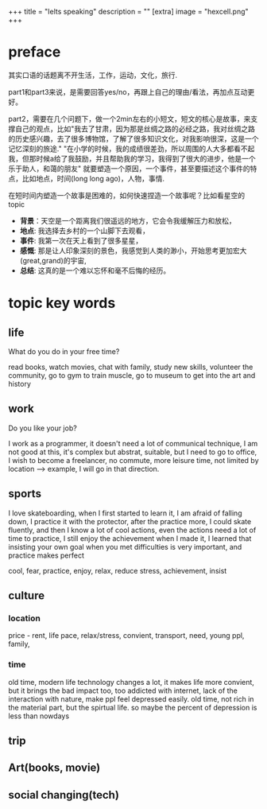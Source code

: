 +++
title = "Ielts speaking"
description = ""
[extra]
image = "hexcell.png"
+++

# preface

其实口语的话题离不开生活，工作，运动，文化，旅行.

part1和part3来说，是需要回答yes/no，再跟上自己的理由/看法，再加点互动更好。

part2，需要在几个问题下，做一个2min左右的小短文，短文的核心是故事，来支撑自己的观点，比如"我去了甘肃，因为那是丝绸之路的必经之路，我对丝绸之路的历史感兴趣，去了很多博物馆，了解了很多知识文化，对我影响很深，这是一个记忆深刻的旅途." "在小学的时候，我的成绩很差劲，所以周围的人大多都看不起我，但那时候a给了我鼓励，并且帮助我的学习，我得到了很大的进步，他是一个乐于助人，和蔼的朋友" 就要塑造一个原因，一个事件，甚至要描述这个事件的特点，比如地点，时间(long long ago)，人物，事情.

在短时间内塑造一个故事是困难的，如何快速捏造一个故事呢？比如看星空的topic
- **背景**：天空是一个距离我们很遥远的地方，它会令我缓解压力和放松，
- **地点**: 我选择去乡村的一个山脚下去观看，
- **事件**: 我第一次在天上看到了很多星星，
- **感慨**: 那是让人印象深刻的景色，我感觉到人类的渺小，开始思考更加宏大(great,grand)的宇宙,
- **总结**: 这真的是一个难以忘怀和毫不后悔的经历。


# topic key words

## life

What do you do in your free time?

read books, watch movies, chat with family, study new skills, volunteer the community, go to gym to train muscle,
go to museum to get into the art and history

## work

Do you like your job?

I work as a programmer, it doesn't need a lot of communical technique, I am not good at this, it's complex but abstrat, suitable, but I need to go to office, I wish to become a freelancer, no commute, more leisure time, not limited by location --> example, I will go in that direction.

## sports

I love skateboarding, when I first started to learn it, I am afraid of falling down, I practice it with the protector, after the practice more, I could skate fluently, and then I know a lot of cool actions, even the actions need a lot of time to practice, I still enjoy the achievement when I made it, I learned that insisting your own goal when you met difficulties is very important, and practice makes perfect

cool, fear, practice, enjoy, relax, reduce stress, achievement, insist

## culture

### location

price - rent, life pace, relax/stress, convient, transport, need, young ppl, family,

### time

old time, modern life
technology changes a lot, it makes life more convient, but it brings the bad impact too, too addicted with internet, lack of the interaction with nature, make ppl feel depressed easily.
old time, not rich in the material part, but the spirtual life. so maybe the percent of depression is less than nowdays

## trip

## Art(books, movie)


## social changing(tech)
